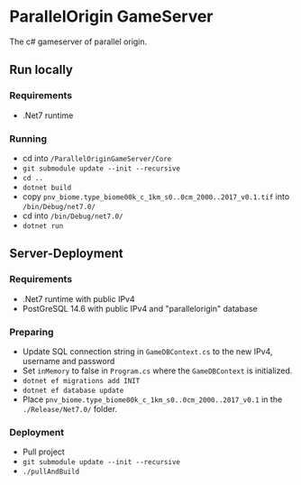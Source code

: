 # ParallelOrigin GameServer

The c# gameserver of parallel origin. 

## Run locally
### Requirements
- .Net7 runtime

### Running
- cd into `/ParallelOriginGameServer/Core`
- `git submodule update --init --recursive`
- `cd ..`
- `dotnet build`
- copy `pnv_biome.type_biome00k_c_1km_s0..0cm_2000..2017_v0.1.tif` into `/bin/Debug/net7.0/`
- cd into `/bin/Debug/net7.0/`
- `dotnet run`

## Server-Deployment
### Requirements
- .Net7 runtime with public IPv4
- PostGreSQL 14.6 with public IPv4 and "parallelorigin" database

### Preparing
- Update SQL connection string in `GameDBContext.cs` to the new IPv4, username and password
- Set `inMemory` to false in `Program.cs` where the `GameDBContext` is initialized.
- `dotnet ef migrations add INIT` 
- `dotnet ef database update`
- Place `pnv_biome.type_biome00k_c_1km_s0..0cm_2000..2017_v0.1` in the `./Release/Net7.0/` folder. 

### Deployment
- Pull project
- `git submodule update --init --recursive`
- `./pullAndBuild`

